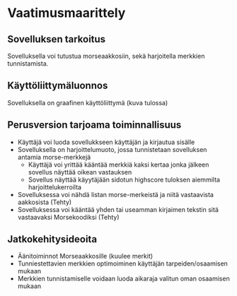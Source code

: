 # Vaatimusmaarittely
## Sovelluksen tarkoitus
Sovelluksella voi tutustua morseaakkosiin, sekä harjoitella merkkien tunnistamista.

## Käyttöliittymäluonnos
Sovelluksella on graafinen käyttöliittymä
(kuva tulossa)

## Perusversion tarjoama toiminnallisuus
- Käyttäjä voi luoda sovellukkseen käyttäjän ja kirjautua sisälle
- Sovelluksella on harjoittelumuoto, jossa tunnistetaan sovelluksen antamia morse-merkkejä
  - Käyttäjä voi yrittää kääntää merkkiä kaksi kertaa jonka jälkeen sovellus näyttää oikean vastauksen
  - Sovellus näyttää käyytäjään sidotun highscore tuloksen aiemmilta harjoittelukerroilta
- Sovelluksessa voi nähdä listan morse-merkeistä ja niitä vastaavista aakkosista (Tehty)
- Sovelluksessa voi kääntää yhden tai useamman kirjaimen tekstin sitä vastaavaksi Morsekoodiksi (Tehty)

## Jatkokehitysideoita
- Äänitoiminnot Morseaakkosille (kuulee merkit)
- Tunniestettavien merkkien optimoiminen käyttäjän tarpeiden/osaamisen mukaan
- Merkkien tunnistamiselle voidaan luoda aikaraja valitun oman osaamisen mukaan
